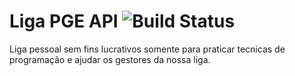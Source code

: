 # Liga PGE API ![Build Status](<https://github.com/rafaelmbcosta/liga_pge_api-it/workflows/build/badge.svg>)

Liga pessoal sem fins lucrativos somente para praticar tecnicas de programação e ajudar os gestores da nossa liga.
